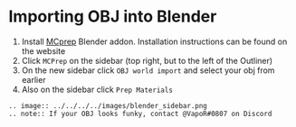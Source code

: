 <!---
title: Importing OBJ into Blender
path: /buildtheearth/rendering/blender
version: 1.0.0
authors:
    - @VapoR
--->

# Importing OBJ into Blender

1. Install [MCprep](https://theduckcow.com/dev/blender/mcprep/) Blender addon. Installation instructions can be found on the website
2. Click `MCPrep` on the sidebar (top right, but to the left of the Outliner)
3. On the new sidebar click `OBJ world import` and select your obj from earlier
4. Also on the sidebar click `Prep Materials`
```eval_rst
.. image:: ../../../../images/blender_sidebar.png
.. note:: If your OBJ looks funky, contact @VapoR#0807 on Discord
```